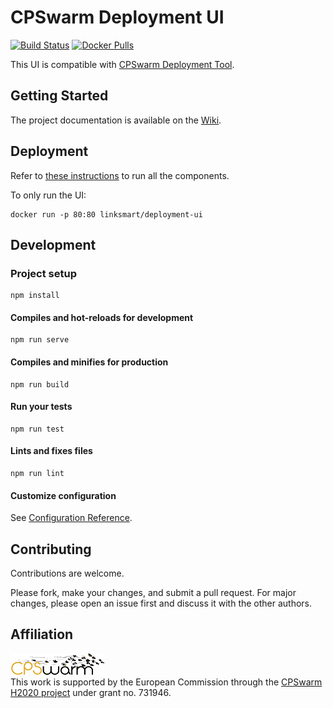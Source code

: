 # CPSwarm Deployment UI
[![Build Status](https://travis-ci.com/cpswarm/deployment-tool-ui.svg?branch=master)](https://travis-ci.com/cpswarm/deployment-tool-ui)
[![Docker Pulls](https://img.shields.io/docker/pulls/linksmart/deployment-ui.svg)](https://hub.docker.com/r/linksmart/deployment-ui/tags)

This UI is compatible with [CPSwarm Deployment Tool](https://github.com/cpswarm/deployment-tool).

## Getting Started
<!-- Instruction to make the project up and running. -->

The project documentation is available on the [Wiki](https://github.com/cpswarm/deployment-tool-ui/wiki).

## Deployment
Refer to [these instructions](https://github.com/cpswarm/deployment-tool/wiki/Setting-up-the-Deployment-Manager) to run all the components. 

To only run the UI:
```
docker run -p 80:80 linksmart/deployment-ui
```

## Development
<!-- Developer instructions. -->


### Project setup
```
npm install
```

#### Compiles and hot-reloads for development
```
npm run serve
```

#### Compiles and minifies for production
```
npm run build
```

#### Run your tests
```
npm run test
```

#### Lints and fixes files
```
npm run lint
```

#### Customize configuration
See [Configuration Reference](https://cli.vuejs.org/config/).


## Contributing
Contributions are welcome. 

Please fork, make your changes, and submit a pull request. For major changes, please open an issue first and discuss it with the other authors.

## Affiliation
![CPSwarm](https://github.com/cpswarm/template/raw/master/cpswarm.png)  
This work is supported by the European Commission through the [CPSwarm H2020 project](https://cpswarm.eu) under grant no. 731946.
